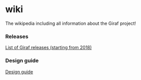 # wiki
The wikipedia including all information about the Giraf project!

### Releases
[List of Giraf releases (starting from 2018)](releases/releases.md)

### Design guide
[Design guide](design_guide/design_guide.md)
